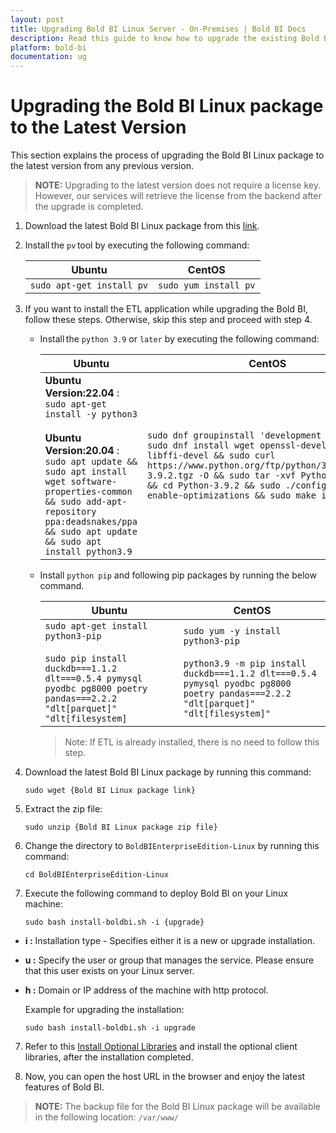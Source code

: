 ```yaml
---
layout: post
title: Upgrading Bold BI Linux Server - On-Premises | Bold BI Docs
description: Read this guide to know how to upgrade the existing Bold BI Linux package in your machine to latest version.
platform: bold-bi
documentation: ug
---
```


# Upgrading the Bold BI Linux package to the Latest Version

This section explains the process of upgrading the Bold BI Linux package to the latest version from any previous version.

> **NOTE:** Upgrading to the latest version does not require a license key. However, our services will retrieve the license from the backend after the upgrade is completed.

1. Download the latest Bold BI Linux package from this [link](https://www.boldbi.com/account/downloads).

2. Install the `pv` tool by executing the following command:

    | Ubuntu                                               | CentOS                                               |
    |------------------------------------------------------|------------------------------------------------------|
    | `sudo apt-get install pv`                            | `sudo yum install pv`                                |

3. If you want to install the ETL application while upgrading the Bold BI, follow these steps. Otherwise, skip this step and proceed with step 4.
    * Install the `python 3.9` or `later` by executing the following command:

        | Ubuntu                                               | CentOS                                               |
        |------------------------------------------------------|------------------------------------------------------|
        | **Ubuntu Version:22.04** : `sudo apt-get install -y python3` <br> <br> **Ubuntu Version:20.04** :  `sudo apt update && sudo apt install wget software-properties-common && sudo add-apt-repository ppa:deadsnakes/ppa && sudo apt update && sudo apt install python3.9`                  | `sudo dnf groupinstall 'development tools' && sudo dnf install wget openssl-devel bzip2-devel libffi-devel && sudo curl https://www.python.org/ftp/python/3.9.2/Python-3.9.2.tgz -O && sudo tar -xvf Python-3.9.2.tgz && cd Python-3.9.2 && sudo ./configure --enable-optimizations && sudo make install`                           |

    * Install `python pip` and following pip packages by running the below command.

        | Ubuntu                                               | CentOS                                               |
        |------------------------------------------------------|------------------------------------------------------|
        | `sudo apt-get install python3-pip` <br> <br>  `sudo pip install duckdb===1.1.2 dlt===0.5.4 pymysql pyodbc pg8000 poetry pandas===2.2.2 "dlt[parquet]" "dlt[filesystem]` | `sudo yum -y install python3-pip` <br> <br> `python3.9 -m pip install duckdb===1.1.2 dlt===0.5.4 pymysql pyodbc pg8000 poetry pandas===2.2.2 "dlt[parquet]" "dlt[filesystem]"`                    |
        > Note: If ETL is already installed, there is no need to follow this step.
4. Download the latest Bold BI Linux package by running this command:

    ~~~shell
    sudo wget {Bold BI Linux package link}
    ~~~

5. Extract the zip file:

    ~~~shell
    sudo unzip {Bold BI Linux package zip file}
    ~~~ 

6. Change the directory to `BoldBIEnterpriseEdition-Linux` by running this command:

    ~~~shell
    cd BoldBIEnterpriseEdition-Linux
    ~~~ 
 
7. Execute the following command to deploy Bold BI on your Linux machine:
 
    ~~~shell
    sudo bash install-boldbi.sh -i {upgrade}
    ~~~
 

* **i :** Installation type - Specifies either it is a new or upgrade installation. 

* **u :** Specify the user or group that manages the service. Please ensure that this user exists on your Linux server. 

* **h :** Domain or IP address of the machine with http protocol.  

    Example for upgrading the installation:

    ~~~shell
    sudo bash install-boldbi.sh -i upgrade
    ~~~ 

7. Refer to this [Install Optional Libraries](/deploying-bold-bi/deploying-on-linux/install-optional-libraries/) and install the optional client libraries, after the installation completed.

8. Now, you can open the host URL in the browser and enjoy the latest features of Bold BI.

>**NOTE:** The backup file for the Bold BI Linux package will be available in the following location: `/var/www/`
